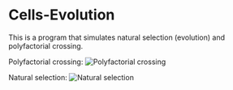 # Cells-Evolution
This is a program that simulates natural selection (evolution) and polyfactorial crossing.

Polyfactorial crossing:
![Polyfactorial crossing](https://cloud.githubusercontent.com/assets/12662877/13579167/9ad7d862-e4a4-11e5-9362-26a7d703043d.png)

Natural selection:
![Natural selection](https://cloud.githubusercontent.com/assets/12662877/13579217/db3f6528-e4a4-11e5-9a70-2a9b4a8df41b.png)
